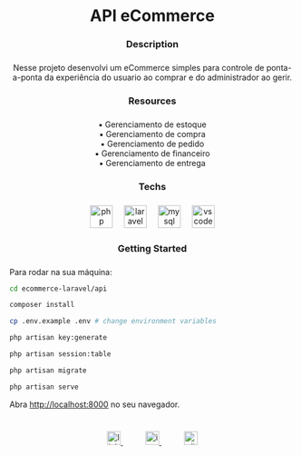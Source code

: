 <h1 align="center">API eCommerce</h1>

###

<h3 align="center">Description</h3>

###

<p align="center">Nesse projeto desenvolvi um eCommerce simples para controle de ponta-a-ponta da experiência do usuario ao comprar e do administrador ao gerir.</p>

###

<h3 align="center">Resources</h3>

###

<p align="center">
    ▪ Gerenciamento de estoque <br/>
    ▪ Gerenciamento de compra <br/>
    ▪ Gerenciamento de pedido <br/>
    ▪ Gerenciamento de financeiro <br/>
    ▪ Gerenciamento de entrega <br/>
</p>

###

<h3 align="center">Techs</h3>

###

<div align="center">
  <img src="https://skillicons.dev/icons?i=php" height="40" alt="php logo"  />
  <img width="12" />
  <img src="https://skillicons.dev/icons?i=laravel" height="40" alt="laravel logo"  />
  <img width="12" />
  <img src="https://skillicons.dev/icons?i=mysql" height="40" alt="mysql logo"  />
  <img width="12" />
  <img src="https://skillicons.dev/icons?i=vscode" height="40" alt="vscode logo"  />
</div>

### 

<h3 align="center">Getting Started</h3>

###

Para rodar na sua máquina:

```bash
cd ecommerce-laravel/api

composer install

cp .env.example .env # change environment variables

php artisan key:generate

php artisan session:table

php artisan migrate

php artisan serve
```

Abra [http://localhost:8000](http://localhost:8000) no seu navegador.

<h1 align="left"></h1>

###

<div align="center">
    <span width="72">
        <a href="https://linkedin/in/jpmoncao" target="_blank">
            <img src="https://img.shields.io/badge/LinkedIn-0A66C2?logo=linkedin&logoColor=white&style=for-the-badge" height="24" alt="linkedin logo"  />
        </a>
    </span>
    <img width="36" />
    <span width="72">
        <a href="https://instagram.com/jpmoncao" target="_blank">
            <img src="https://img.shields.io/badge/Instagram-E4405F?logo=instagram&logoColor=white&style=for-the-badge" height="24" alt="instagram logo"  />
        </a>
    </span>
    <img width="36" />
    <span width="72">
        <a href="https://github.com/jpmoncao" target="_blank">
            <img src="https://img.shields.io/badge/GitHub-181717?logo=github&logoColor=white&style=for-the-badge" height="24" alt="github logo"  />
        </a>
    </span>
</div>

###
